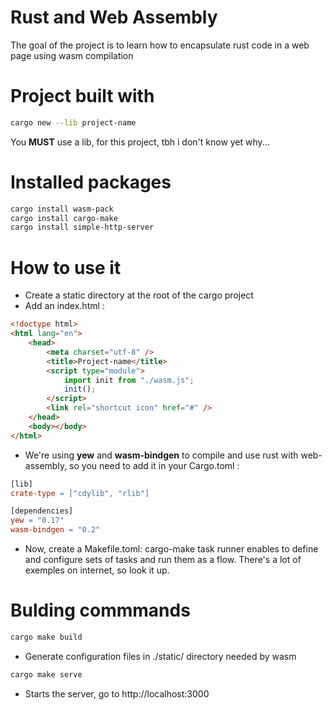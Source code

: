 # Rust and Web Assembly

The goal of the project is to learn how to encapsulate rust code in a web page using wasm compilation

# Project built with

```bash
cargo new --lib project-name
```

You **MUST** use a lib, for this project, tbh i don't know yet why...

# Installed packages

```bash
cargo install wasm-pack
cargo install cargo-make
cargo install simple-http-server
```

# How to use it

- Create a static directory at the root of the cargo project
- Add an index.html :

```html
<!doctype html>
<html lang="en">
    <head>
        <meta charset="utf-8" />
        <title>Project-name</title>
        <script type="module">
            import init from "./wasm.js";
            init();
        </script>
        <link rel="shortcut icon" href="#" />
    </head>
    <body></body>
</html>
```

- We're using **yew** and **wasm-bindgen** to compile and use rust with web-assembly, so you need to add it in your Cargo.toml :

```Makefile
[lib]
crate-type = ["cdylib", "rlib"]

[dependencies]
yew = "0.17"
wasm-bindgen = "0.2"
```

- Now, create a Makefile.toml: cargo-make task runner enables to define and configure sets of tasks and run them as a flow.
There's a lot of exemples on internet, so look it up.

# Bulding commmands

```bash
cargo make build
```
- Generate configuration files in ./static/ directory needed by wasm

```bash
cargo make serve
```
- Starts the server, go to http://localhost:3000
